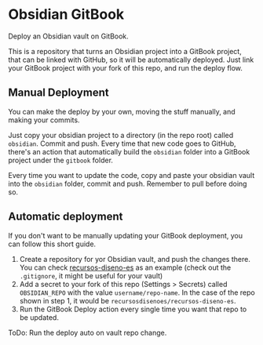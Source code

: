 # Obsidian GitBook
Deploy an Obsidian vault on GitBook.

This is a repository that turns an Obsidian project into a GitBook project, that can be linked with GitHub, so it will be automatically deployed. Just link your GitBook project with your fork of this repo, and run the deploy flow.

## Manual Deployment
You can make the deploy by your own, moving the stuff manually, and making your commits.

Just copy your obsidian project to a directory (in the repo root) called `obsidian`. Commit and push. Every time that new code goes to GitHub, there's an action that automatically build the `obsidian` folder into a GitBook project under the `gitbook` folder.

Every time you want to update the code, copy and paste your obsidian vault into the `obsidian` folder, commit and push. Remember to pull before doing so.

## Automatic deployment
If you don't want to be manually updating your GitBook deployment, you can follow this short guide.

1. Create a repository for yor Obsidian vault, and push the changes there. You can check [recursos-diseno-es](https://github.com/recursosdisenoes/recursos-diseno-es) as an example (check out the `.gitignore`, it might be useful for your vault)
2. Add a secret to your fork of this repo (Settings > Secrets) called `OBSIDIAN_REPO` with the value `username/repo-name`. In the case of the repo shown in step 1, it would be `recursosdisenoes/recursos-diseno-es`.
3. Run the GitBook Deploy action every single time you want that repo to be updated.

ToDo: Run the deploy auto on vault repo change.



